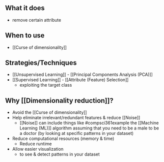 ## What it does
- remove certain attribute
## When to use
- [[Curse of dimensionality]]
## Strategies/Techniques
- [[Unsupervised Learning]] - [[Principal Components Analysis (PCA)]]
- [[Supervised Learning]] - [[Attribute (Feature) Selection]]
	- exploiting the target class
## Why [[Dimensionality reduction]]?
- Avoid the [[Curse of dimensionality]]
- Help eliminate irrelevant/redundant features & reduce [[Noise]]
	- [[Noise]] can include things like #compsci361example the [[Machine Learning (ML)]] algorithm assuming that you need to be a male to be a doctor (by looking at specific patterns in your dataset)
- Reduce computational resources (memory & time)
	- Reduce runtime
- Allow easier visualization
	- to see & detect patterns in your dataset
